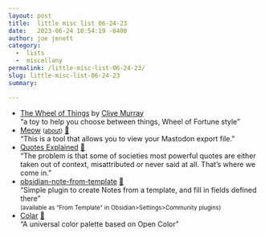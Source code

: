 ```yaml
---
layout: post
title:  little misc list 06-24-23
date:   2023-06-24 10:54:19 -0400
author: joe jenett
category:
  -  lists
  -  miscellany
permalink: /little-misc-list-06-24-23/
slug: little-misc-list-06-24-23
summary: 

---
```

<ul class="links">
	<li><a title="The Wheel of Things" href="https://wot.clivemurray.com/">The Wheel of Things</a> by <a title="@axemonkey" href="https://metalhead.club/@axemonkey">Clive Murray</a> <br>“a toy to help you choose between things, Wheel of Fortune style”</li>
	<li><a title="Meow" href="https://purr.neocities.org/">Meow</a> <small>(<a href="https://purr.neocities.org/about/">about</a>)</small> <a href="https://pinboard.in/u:nelson">📌</a><br>“This is a tool that allows you to view your Mastodon export file.”</li>
	<li><a title="Not Your Typical Quote Site" href="https://quotesexplained.com/">Quotes Explained</a> <a href="https://pinboard.in/u:tdjones">📌</a><br>“The problem is that some of societies most powerful quotes are either taken out of context, misattributed or never said at all. That’s where we come in.”</li>
	<li><a title="GitHub - mo-seph/obsidian-note-from-template" href="https://github.com/mo-seph/obsidian-note-from-template">obsidian-note-from-template</a> <a href="https://pinboard.in/u:giso6150">📌</a><br>“Simple plugin to create Notes from a template, and fill in fields defined there” <br><small>(available as “From Template" in Obsidian&gt;Settings&gt;Community plugins)</small></li>
	<li><a title="GitHub - fchristant/colar" href="https://github.com/fchristant/colar">Colar</a> <a href="https://pinboard.in/u:johnloy">📌</a><br>“A universal color palette based on Open Color”</li>
</ul>

<a style="display:none;" href="https://brid.gy/publish/mastodon"><small>(cross-posted to mastodon)</small></a>